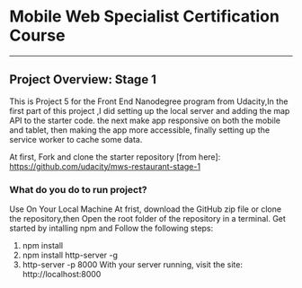 # Mobile Web Specialist Certification Course
---
## Project Overview: Stage 1

This is Project 5 for the Front End Nanodegree program from Udacity,In the first part of this project ,I did  setting up the local server and adding the map API to the starter code. the next make app responsive on both the mobile and tablet, then making the app more accessible, finally setting up the service worker to cache some data.

At first, Fork and clone the starter repository [from here]: https://github.com/udacity/mws-restaurant-stage-1

### What do you do to run project?
Use On Your Local Machine
At frist, download the GitHub zip file or clone the repository,then Open the root folder of the repository in a terminal.
Get started by intalling npm and Follow the following steps:
1. npm install
2. npm install http-server -g
3. http-server -p 8000
With your server running, visit the site: http://localhost:8000
